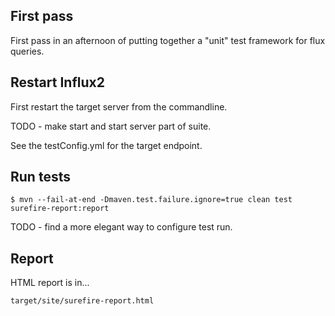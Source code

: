 ## First pass

First pass in an afternoon of putting together a "unit" test framework for flux queries.

## Restart Influx2

First restart the target server from the commandline.

TODO - make start and start server part of suite.

See the testConfig.yml for the target endpoint.

## Run tests

```
$ mvn --fail-at-end -Dmaven.test.failure.ignore=true clean test surefire-report:report
```

TODO - find a more elegant way to configure test run.

## Report

HTML report is in...

```
target/site/surefire-report.html
```



